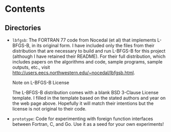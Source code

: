 Contents
========


Directories
-----------

* `lbfgsb`: The FORTRAN 77 code from Nocedal (et al) that implements
  L-BFGS-B, in its original form.  I have included only the files from
  their distribution that are necessary to build and run L-BFGS-B for
  this project (although I have retained their README).  For their full
  distribution, which includes papers on the algorithms and code, sample
  programs, sample outputs, etc., visit
  http://users.eecs.northwestern.edu/~nocedal/lbfgsb.html.

  Note on L-BFGS-B License

  The L-BFGS-B distribution comes with a blank BSD 3-Clause License
  template.  I filled in the template based on the stated authors and
  year on the web page above.  Hopefully it will match their intentions
  but the license is not original to their code.

* `prototype`: Code for experimenting with foreign function interfaces
  between Fortran, C, and Go.  Use it as a seed for your own
  experiments!
